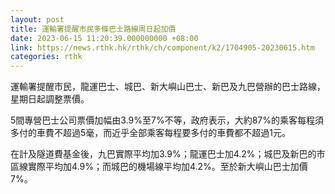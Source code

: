 ```yaml
---
layout: post
title: 運輸署提醒市民多條巴士路線周日起加價
date: 2023-06-15 11:20:39.000000000 +08:00
link: https://news.rthk.hk/rthk/ch/component/k2/1704905-20230615.htm
categories: rthk
---
```


運輸署提醒市民，龍運巴士、城巴、新大嶼山巴士、新巴及九巴營辦的巴士路線，星期日起調整票價。

5間專營巴士公司票價加幅由3.9%至7%不等，政府表示，大約87%的乘客每程須多付的車費不超過5毫，而近乎全部乘客每程要多付的車費都不超過1元。

在計及隧道費基金後，九巴實際平均加3.9%；龍運巴士加4.2%；城巴及新巴的市區線實際平均加4.9%；而城巴的機場線平均加4.2%。至於新大嶼山巴士加價 7%。
